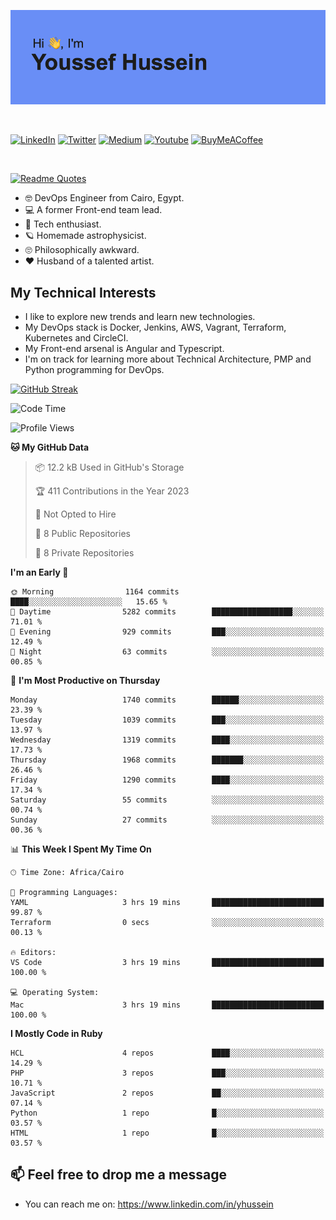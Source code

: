 [![Youssef's GitHub Banner](./assets/youssef-hussein.png)](https://github.com/yorki404)

</br>

[![LinkedIn](https://img.shields.io/badge/linkedin-%230077B5.svg?style=for-the-badge&logo=linkedin&logoColor=white)](https://www.linkedin.com/in/yhussein/)
[![Twitter](https://img.shields.io/badge/yorki404-%231DA1F2.svg?style=for-the-badge&logo=Twitter&logoColor=white)](https://twitter.com/devqik_)
[![Medium](https://img.shields.io/badge/Medium-12100E?style=for-the-badge&logo=medium&logoColor=white)](https://medium.com/@devqik)
[![Youtube](https://img.shields.io/badge/YouTube-FF0000?style=for-the-badge&logo=youtube&logoColor=white)](https://www.youtube.com/@devqik)
[![BuyMeACoffee](https://img.shields.io/badge/Buy%20Me%20a%20Coffee-ffdd00?style=for-the-badge&logo=buy-me-a-coffee&logoColor=black)](https://www.buymeacoffee.com/devqik)

</br>

[![Readme Quotes](https://quotes-github-readme.vercel.app/api?type=horizontal&theme=dark)](https://github.com/piyushsuthar/github-readme-quotes)


- :nerd_face: DevOps Engineer from Cairo, Egypt.
- :computer: A former Front-end team lead.
- :satellite: Tech enthusiast.
- :ringed_planet: Homemade astrophysicist.
- :roll_eyes: Philosophically awkward.
- :heart: Husband of a talented artist.

## My Technical Interests

- I like to explore new trends and learn new technologies.
- My DevOps stack is Docker, Jenkins, AWS, Vagrant, Terraform, Kubernetes and CircleCI.
- My Front-end arsenal is Angular and Typescript.
- I'm on track for learning more about Technical Architecture, PMP and Python programming for DevOps.

[![GitHub Streak](https://github-readme-streak-stats.herokuapp.com/?user=devqik&theme=dark)](https://git.io/streak-stats)

<!--START_SECTION:waka-->
![Code Time](http://img.shields.io/badge/Code%20Time-515%20hrs%2059%20mins-blue)

![Profile Views](http://img.shields.io/badge/Profile%20Views-0-blue)

**🐱 My GitHub Data** 

> 📦 12.2 kB Used in GitHub's Storage 
 > 
> 🏆 411 Contributions in the Year 2023
 > 
> 🚫 Not Opted to Hire
 > 
> 📜 8 Public Repositories 
 > 
> 🔑 8 Private Repositories 
 > 
**I'm an Early 🐤** 

```text
🌞 Morning                1164 commits        ████░░░░░░░░░░░░░░░░░░░░░   15.65 % 
🌆 Daytime                5282 commits        ██████████████████░░░░░░░   71.01 % 
🌃 Evening                929 commits         ███░░░░░░░░░░░░░░░░░░░░░░   12.49 % 
🌙 Night                  63 commits          ░░░░░░░░░░░░░░░░░░░░░░░░░   00.85 % 
```
📅 **I'm Most Productive on Thursday** 

```text
Monday                   1740 commits        ██████░░░░░░░░░░░░░░░░░░░   23.39 % 
Tuesday                  1039 commits        ███░░░░░░░░░░░░░░░░░░░░░░   13.97 % 
Wednesday                1319 commits        ████░░░░░░░░░░░░░░░░░░░░░   17.73 % 
Thursday                 1968 commits        ███████░░░░░░░░░░░░░░░░░░   26.46 % 
Friday                   1290 commits        ████░░░░░░░░░░░░░░░░░░░░░   17.34 % 
Saturday                 55 commits          ░░░░░░░░░░░░░░░░░░░░░░░░░   00.74 % 
Sunday                   27 commits          ░░░░░░░░░░░░░░░░░░░░░░░░░   00.36 % 
```


📊 **This Week I Spent My Time On** 

```text
🕑︎ Time Zone: Africa/Cairo

💬 Programming Languages: 
YAML                     3 hrs 19 mins       █████████████████████████   99.87 % 
Terraform                0 secs              ░░░░░░░░░░░░░░░░░░░░░░░░░   00.13 % 

🔥 Editors: 
VS Code                  3 hrs 19 mins       █████████████████████████   100.00 % 

💻 Operating System: 
Mac                      3 hrs 19 mins       █████████████████████████   100.00 % 
```

**I Mostly Code in Ruby** 

```text
HCL                      4 repos             ████░░░░░░░░░░░░░░░░░░░░░   14.29 % 
PHP                      3 repos             ███░░░░░░░░░░░░░░░░░░░░░░   10.71 % 
JavaScript               2 repos             ██░░░░░░░░░░░░░░░░░░░░░░░   07.14 % 
Python                   1 repo              █░░░░░░░░░░░░░░░░░░░░░░░░   03.57 % 
HTML                     1 repo              █░░░░░░░░░░░░░░░░░░░░░░░░   03.57 % 
```




<!--END_SECTION:waka-->

## 📫 Feel free to drop me a message
- You can reach me on: https://www.linkedin.com/in/yhussein
